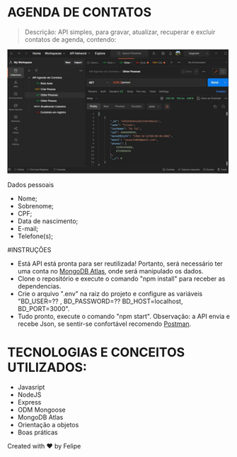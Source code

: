 # AGENDA DE CONTATOS
> Descrição: API simples, para gravar, atualizar, recuperar e excluir contatos de agenda, contendo:

<img src="./preview.jpg" width="500px"/>

Dados pessoais
 - Nome;
 - Sobrenome;
 - CPF;
 - Data de nascimento;
 - E-mail;
 - Telefone(s);
 
#INSTRUÇÕES
- Está API está pronta para ser reutilizada! Portanto, será necessário ter uma conta no <a href="https://www.mongodb.com/atlas" target="_blank">MongoDB Atlas</a>, onde será manipulado os dados.
- Clone o repositório e execute o comando "npm install" para receber as dependencias.
- Crie o arquivo ".env" na raiz do projeto e configure as variáveis "BD_USER=?? , BD_PASSWORD=??
BD_HOST=localhost, BD_PORT=3000".
- Tudo pronto, execute o comando "npm start".
Observação: a API envia e recebe Json, se sentir-se confortável recomendo <a href="https://www.postman.com/">Postman</a>.

# TECNOLOGIAS E CONCEITOS UTILIZADOS:
- Javasript
- NodeJS
- Express
- ODM Mongoose
- MongoDB Atlas
- Orientação a objetos
- Boas práticas

Created with ❤ by Felipe
